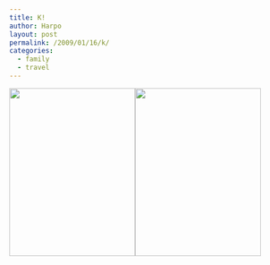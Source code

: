 ```yaml
---
title: K!
author: Harpo
layout: post
permalink: /2009/01/16/k/
categories:
  - family
  - travel
---
```

[<img src="http://harpojaeger.com/wp-content/uploads/2009/01/p-640-480-c3ecc1e6-0e7d-421c-99bb-1e544b389460.jpeg" alt="" width="225" height="300" class="alignnone size-full wp-image-364" />][1][<img src="http://harpojaeger.com/wp-content/uploads/2009/01/p-640-480-d3d4bb6b-c78f-450a-a463-058023b7bf4f.jpeg" alt="" width="225" height="300" class="alignnone size-full wp-image-364" />][2]

 [1]: http://harpojaeger.com/wp-content/uploads/2009/01/p-640-480-c3ecc1e6-0e7d-421c-99bb-1e544b389460.jpeg
 [2]: http://harpojaeger.com/wp-content/uploads/2009/01/p-640-480-d3d4bb6b-c78f-450a-a463-058023b7bf4f.jpeg